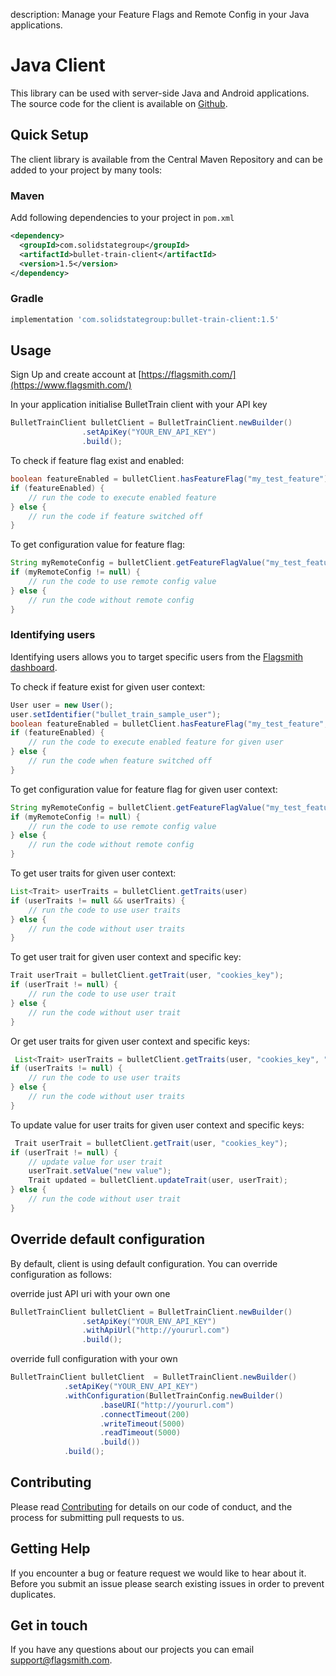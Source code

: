 description: Manage your Feature Flags and Remote Config in your Java applications.

# Java Client

This library can be used with server-side Java and Android applications. The source code for the client is available on [Github](https://github.com/flagsmith/flagsmith-java-client).

## Quick Setup

The client library is available from the Central Maven Repository and can be added to your project by many tools:

### Maven

Add following dependencies to your project in `pom.xml`

```xml
<dependency>
  <groupId>com.solidstategroup</groupId>
  <artifactId>bullet-train-client</artifactId>
  <version>1.5</version>
</dependency>
```

### Gradle

```groovy
implementation 'com.solidstategroup:bullet-train-client:1.5'
```

## Usage

Sign Up and create account at [https://flagsmith.com/](https://www.flagsmith.com/)

In your application initialise BulletTrain client with your API key

```java
BulletTrainClient bulletClient = BulletTrainClient.newBuilder()
                .setApiKey("YOUR_ENV_API_KEY")
                .build();
```

To check if feature flag exist and enabled:

```java
boolean featureEnabled = bulletClient.hasFeatureFlag("my_test_feature");
if (featureEnabled) {
    // run the code to execute enabled feature
} else {
    // run the code if feature switched off
}
```

To get configuration value for feature flag:

```java
String myRemoteConfig = bulletClient.getFeatureFlagValue("my_test_feature");
if (myRemoteConfig != null) {
    // run the code to use remote config value
} else {
    // run the code without remote config
}
```

### Identifying users

Identifying users allows you to target specific users from the [Flagsmith dashboard](https://www.flagsmith.com/).

To check if feature exist for given user context:

```java
User user = new User();
user.setIdentifier("bullet_train_sample_user");
boolean featureEnabled = bulletClient.hasFeatureFlag("my_test_feature", user);
if (featureEnabled) {
    // run the code to execute enabled feature for given user
} else {
    // run the code when feature switched off
}
```

To get configuration value for feature flag for given user context:

```java
String myRemoteConfig = bulletClient.getFeatureFlagValue("my_test_feature", user);
if (myRemoteConfig != null) {
    // run the code to use remote config value
} else {
    // run the code without remote config
}
```

To get user traits for given user context:

```java
List<Trait> userTraits = bulletClient.getTraits(user)
if (userTraits != null && userTraits) {
    // run the code to use user traits
} else {
    // run the code without user traits
}
```

To get user trait for given user context and specific key:

```java
Trait userTrait = bulletClient.getTrait(user, "cookies_key");
if (userTrait != null) {
    // run the code to use user trait
} else {
    // run the code without user trait
}
```

Or get user traits for given user context and specific keys:

```java
 List<Trait> userTraits = bulletClient.getTraits(user, "cookies_key", "other_trait");
if (userTraits != null) {
    // run the code to use user traits
} else {
    // run the code without user traits
}
```

To update value for user traits for given user context and specific keys:

```java
 Trait userTrait = bulletClient.getTrait(user, "cookies_key");
if (userTrait != null) {
    // update value for user trait
    userTrait.setValue("new value");
    Trait updated = bulletClient.updateTrait(user, userTrait);
} else {
    // run the code without user trait
}
```

## Override default configuration

By default, client is using default configuration. You can override configuration as follows:

override just API uri with your own one

```java
BulletTrainClient bulletClient = BulletTrainClient.newBuilder()
                .setApiKey("YOUR_ENV_API_KEY")
                .withApiUrl("http://yoururl.com")
                .build();
```

override full configuration with your own

```java
BulletTrainClient bulletClient  = BulletTrainClient.newBuilder()
            .setApiKey("YOUR_ENV_API_KEY")
            .withConfiguration(BulletTrainConfig.newBuilder()
                    .baseURI("http://yoururl.com")
                    .connectTimeout(200)
                    .writeTimeout(5000)
                    .readTimeout(5000)
                    .build())
            .build();

```

## Contributing

Please read [Contributing](/contributing) for details on our code of conduct, and the process for submitting pull requests to us.

## Getting Help

If you encounter a bug or feature request we would like to hear about it. Before you submit an issue please search existing issues in order to prevent duplicates.

## Get in touch

If you have any questions about our projects you can email [support@flagsmith.com](mailto:support@flagsmith.com).
